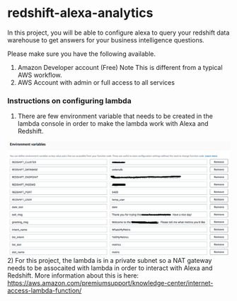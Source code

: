 # redshift-alexa-analytics

In this project, you will be able to configure alexa to query your redshift data warehouse to get answers for your business intelligence questions. 

Please make sure you have the following available.

1) Amazon Developer account (Free) Note This is different from a typical AWS workflow.
2) AWS Account with admin or full access to all services

### Instructions on configuring lambda

1) There are few environment variable that needs to be created in the lambda console in order to make the lambda work with Alexa and Redshift.

![alt text](https://raw.githubusercontent.com/tchaudhary/redshift-alexa-analytics/master/lambda_env_variables.png)
2) For this project, the lambda is in a private subnet so a NAT gateway needs to be assocaited with lambda in order to interact with Alexa and Redshift. More information about this is here: https://aws.amazon.com/premiumsupport/knowledge-center/internet-access-lambda-function/

